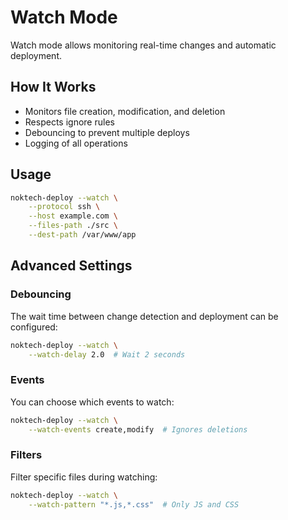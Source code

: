 # Watch Mode

Watch mode allows monitoring real-time changes and automatic deployment.

## How It Works

- Monitors file creation, modification, and deletion
- Respects ignore rules
- Debouncing to prevent multiple deploys
- Logging of all operations

## Usage

```bash
noktech-deploy --watch \
    --protocol ssh \
    --host example.com \
    --files-path ./src \
    --dest-path /var/www/app
```

## Advanced Settings

### Debouncing

The wait time between change detection and deployment can be configured:

```bash
noktech-deploy --watch \
    --watch-delay 2.0  # Wait 2 seconds
```

### Events

You can choose which events to watch:

```bash
noktech-deploy --watch \
    --watch-events create,modify  # Ignores deletions
```

### Filters

Filter specific files during watching:

```bash
noktech-deploy --watch \
    --watch-pattern "*.js,*.css"  # Only JS and CSS